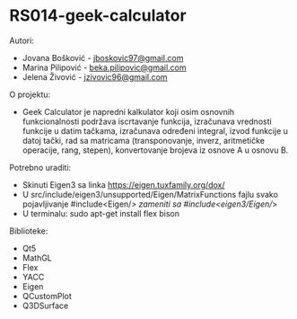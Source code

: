 # RS014-geek-calculator

Autori:
   + Jovana Bošković - jboskovic97@gmail.com
   + Marina Pilipović - beka.pilipovic@gmail.com
   + Jelena Živović - jzivovic96@gmail.com
    
O projektu:
   + Geek Calculator je napredni kalkulator koji osim osnovnih funkcionalnosti podržava iscrtavanje funkcija, izračunava vrednosti funkcije u datim tačkama, izračunava određeni integral, izvod funkcije u datoj tački, rad sa matricama (transponovanje, inverz, aritmetičke operacije, rang, stepen), konvertovanje brojeva iz osnove A u osnovu B.

Potrebno uraditi:
   + Skinuti Eigen3 sa linka https://eigen.tuxfamily.org/dox/
   + U src/include/eigen3/unsupported/Eigen/MatrixFunctions fajlu svako pojavljivanje #include<Eigen/_> zameniti sa #include<eigen3/Eigen/_>
   + U terminalu: sudo apt-get install flex bison

Biblioteke:
   + Qt5
   + MathGL
   + Flex
   + YACC
   + Eigen
   + QCustomPlot
   + Q3DSurface
    

